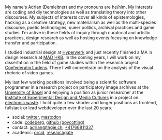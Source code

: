My name's Adrian (Demleitner) and my pronouns are he/him. My interests are coding and diy technologies as well as translating theory into other discourses. My subjects of interests cover all kinds of epistemologies, hacking as a creative strategy, new materialism as well as the multi-species discourse, poetic technologies, queer politics, archival practices and game studies. I’m active in these fields of inquiry through curatorial and artistic practices, design research as well as hosting events focusing on knowledge transfer and participation.

I studied industrial design at [Hyperwerk](https://www.hypermagazine.ch/) and just recently finished a MA in design research at [MAD HKB](https://www.hkb-ma-design.ch/en/home-118.html). In the coming years, I will work on my dissertation in the field of game studies within the research project [Confederatio Ludens](https://chludens.hypotheses.org/). There I will concentrate on the analysis of the visual rhetoric of video games.

My last few working positions involved being a scientific software programmer in a research project on participatory image archives at the [University of Basel](https://dbis.dmi.unibas.ch/research/projects/pia/) and enjoying a position as junior researcher at the [Institute of Experimental Design and Media Cultures](https://www.ixdm.ch) in a project on [electronic waste](https://times-of-waste.ch/en/). I hold quite a few shorter and longer positions as frontend, fullstack or lead webdeveloper over the last 20 years.

-   social: [twitter](https://twitter.com/_thgie), [mastodon](https://post.lurk.org/@thgie)
-   code: [codeberg](https://codeberg.org/thgie), [github (boycotting)](https://github.com/thgie)
-   contact: [adrian@thgie.ch](mailto:adrian@thgie.ch), [+41766811337](tel:0041766811337)
-   academic: [orcid](https://orcid.org/0000-0001-9918-7300), [researchgate](https://www.researchgate.net/profile/Adrian-Demleitner)